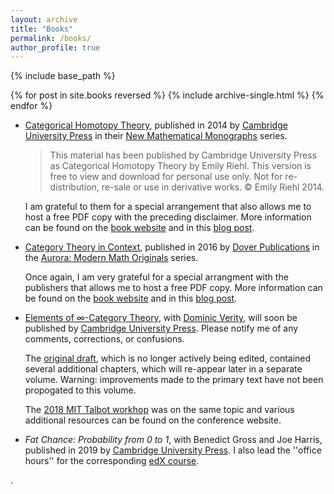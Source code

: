 ```yaml
---
layout: archive
title: "Books"
permalink: /books/
author_profile: true
---
```


{% include base_path %}

{% for post in site.books reversed %}
  {% include archive-single.html %}
{% endfor %}

* [Categorical Homotopy Theory](https://emilyriehl.github.io/files/cathtpy.pdf), published in 2014 by [Cambridge University Press](https://www.cambridge.org/br/academic/subjects/mathematics/geometry-and-topology/categorical-homotopy-theory) in their [New Mathematical Monographs](https://www.cambridge.org/core/series/new-mathematical-monographs/E28BCCE1A04DB329398908DD3C0B99ED) series. 

    > This material has been published by Cambridge University Press as Categorical Homotopy Theory by Emily Riehl. This version is free to view and download for personal use only. Not for re-distribution, re-sale or use in derivative works. © Emily Riehl 2014. 

    I am grateful to them for a special arrangement that also allows me to host a free PDF copy with the preceding disclaimer. More information can be found on the [book website](https://math.jhu.edu/~eriehl/cathtpy/) and in this [blog post](https://golem.ph.utexas.edu/category/2014/06/categorical_homotopy_theory.html).

*  [Category Theory in Context](https://emilyriehl.github.io/files/context.pdf), published in 2016 by [Dover Publications](https://store.doverpublications.com/048680903x.html) in the [Aurora: Modern Math Originals](https://store.doverpublications.com/by-subject-mathematics-aurora.html) series. 

    Once again, I am very grateful for a special arrangment with the publishers that allows me to host a free PDF copy. More information can be found on the [book website](https://math.jhu.edu/~eriehl/context/) and in this [blog post](https://golem.ph.utexas.edu/category/2016/11/category_theory_in_context.html).

* [Elements of ∞-Category Theory](https://emilyriehl.github.io/files/elements.pdf), with [Dominic Verity](https://researchers.mq.edu.au/en/persons/dominic-verity), will soon be published by [Cambridge University Press](https://www.cambridge.org/core/books/elements-of-category-theory/DAC48C449AB8C2C1B1E528A49D27FC6D). Please notify me of any comments, corrections, or confusions.

    The [original draft](https://emilyriehl.github.io/files/more-elements.pdf), which is no longer actively being edited, contained several additional chapters, which will re-appear later in a separate volume. Warning: improvements made to the primary text have not been propogated to this volume. 

    The [2018 MIT Talbot workhop](https://math.mit.edu/events/talbot/index.php?year=2018) was on the same topic and various additional resources can be found on the conference website.


* *Fat Chance: Probability from 0 to 1*, with Benedict Gross and Joe Harris, published in 2019 by [Cambridge University Press](https://www.cambridge.org/core/books/fat-chance/7B3971F26CD74B2C58E542A297F43629). I also lead the ''office hours'' for the corresponding [edX course](https://courses.edx.org/courses/course-v1:HarvardX+FC1x+1T2018/8fd45335a5524a4299a47a49c7dfee04/).

.
